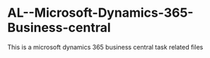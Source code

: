 # AL--Microsoft-Dynamics-365-Business-central
This is a microsoft dynamics 365 business central task related files
